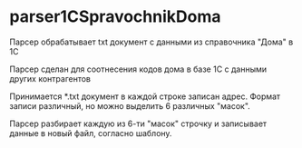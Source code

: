 # parser1CSpravochnikDoma
Парсер обрабатывает txt документ с данными из справочника "Дома" в 1С 

Парсер сделан для соотнесения кодов дома в базе 1С с данными других контрагентов

Принимается *.txt документ в каждой строке записан адрес.
Формат записи различный, но можно выделить 6 различных "масок".

Парсер разбирает каждую из 6-ти "масок" строчку и записывает данные в новый файл, согласно шаблону.
